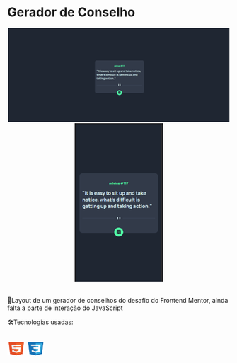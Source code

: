 # Gerador de Conselho

<div align="center">
  <img src="./src/img/Gerador-de-Conselhos.gif" alt="gif da página" width="500px">
</div>
<div align="center">
  <img src="./src/img/mobile.png" alt="gif da página" width="200px" >
</div>  

</br>

  📌Layout de um gerador de conselhos do desafio do Frontend Mentor, ainda falta a parte de interação do JavaScript

  🛠️Tecnologias usadas:

   <div style="display: inline_block"><br>
    <img align="center" alt="HTML" height="30" width="40" src="https://raw.githubusercontent.com/devicons/devicon/master/icons/html5/html5-original.svg">
    <img align="center" alt="CSS" height="30" width="40" src="https://raw.githubusercontent.com/devicons/devicon/master/icons/css3/css3-original.svg">
  </div>
